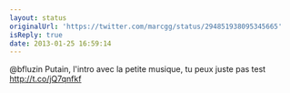 ```yaml
---
layout: status
originalUrl: 'https://twitter.com/marcgg/status/294851938095345665'
isReply: true
date: 2013-01-25 16:59:14
---
```


@bfluzin Putain, l'intro avec la petite musique, tu peux juste pas test http://t.co/jQ7qnfkf
